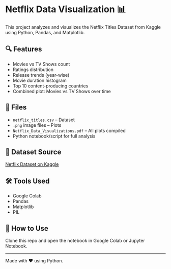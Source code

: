 # Netflix Data Visualization 📊

This project analyzes and visualizes the Netflix Titles Dataset from Kaggle using Python, Pandas, and Matplotlib.

## 🔍 Features
- Movies vs TV Shows count
- Ratings distribution
- Release trends (year-wise)
- Movie duration histogram
- Top 10 content-producing countries
- Combined plot: Movies vs TV Shows over time

## 📂 Files
- `netflix_titles.csv` – Dataset
- `.png` image files – Plots
- `Netflix_Data_Visualizations.pdf` – All plots compiled
- Python notebook/script for full analysis

## 📎 Dataset Source
[Netflix Dataset on Kaggle](https://www.kaggle.com/datasets/paramvir705/netflix-dataset)

## 🛠️ Tools Used
- Google Colab
- Pandas
- Matplotlib
- PIL

## 📌 How to Use
Clone this repo and open the notebook in Google Colab or Jupyter Notebook.

---
Made with ❤️ using Python.
